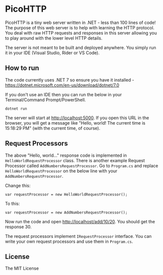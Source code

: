

# PicoHTTP

PicoHTTP is a tiny web server written in .NET - less than 100 lines of code! The purpose of this
web server is to help with learning the HTTP protocol. You deal with raw HTTP requests and 
responses in this server allowing you to play around with the lower level HTTP details.

The server is not meant to be built and deployed anywhere. You simply run it in your IDE (Visual Studio, Rider or VS Code).

## How to run

The code currently uses .NET 7 so ensure you have it  installed - <https://dotnet.microsoft.com/en-us/download/dotnet/7.0>

If you don't use an IDE then you can run the below in your Terminal/Command Prompt/PowerShell.

    dotnet run
    
The server will start at <http://localhost:5000>. If you open this URL in the browser, you will get a message like  "Hello, world! The current time is 15:18:29 PM" (with the current time, of course).

## Request Processors

The above "Hello, world..." response code is implemented in `HelloWorldRequestProcessor` class. There is another example Request Processor called `AddNumbersRequestProcessor`. Go to `Program.cs` and replace `HelloWorldRequestProcessor` on the below line with your `AddNumbersRequestProcessor`.

Change this:

    var requestProcessor = new HelloWorldRequestProcessor();

To this:
 
    var requestProcessor = new AddNumbersRequestProcessor();

Now run the code and open <http://localhost/add/10/20>. You should get the response 30.

The request processors implement `IRequestProcessor` interface. You can write your own request processors and use them in `Program.cs`.

## License

The MIT License